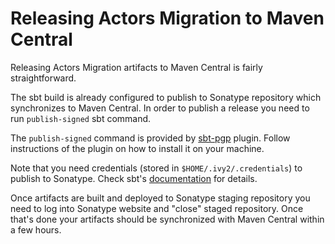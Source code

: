 # Releasing Actors Migration to Maven Central

Releasing Actors Migration artifacts to Maven Central is fairly straightforward.

The sbt build is already configured to publish to Sonatype repository which synchronizes
to Maven Central. In order to publish a release you need to run `publish-signed` sbt
command.

The `publish-signed` command is provided by [sbt-pgp](http://www.scala-sbt.org/sbt-pgp/) plugin.
Follow instructions of the plugin on how to install it on your machine.

Note that you need credentials (stored in `$HOME/.ivy2/.credentials`) to publish to Sonatype.
Check sbt's [documentation](http://www.scala-sbt.org/release/docs/Community/Using-Sonatype.html) for details.

Once artifacts are built and deployed to Sonatype staging repository you need to log into
Sonatype website and "close" staged repository. Once that's done your artifacts should be
synchronized with Maven Central within a few hours.
